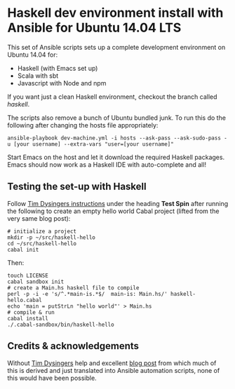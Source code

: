 # Haskell dev environment install with Ansible for Ubuntu 14.04 LTS
This set of Ansible scripts sets up a complete development environment on Ubuntu 14.04 for:

- Haskell (with Emacs set up)
- Scala with sbt
- Javascript with Node and npm

If you want just a clean Haskell environment, checkout the branch called _haskell_.

The scripts also remove a bunch of Ubuntu bundled junk.
To run this do the following after changing the hosts file appropriately:

	ansible-playbook dev-machine.yml -i hosts --ask-pass --ask-sudo-pass -u [your username] --extra-vars "user=[your username]"

Start Emacs on the host and let it download the required Haskell packages. Emacs should now work as a Haskell IDE with auto-complete and all!

## Testing the set-up with Haskell
Follow [Tim Dysingers instructions](http://tim.dysinger.net/posts/2014-02-18-haskell-with-emacs.html) under the heading **Test Spin** after running the following to create an empty hello world Cabal project (lifted from the very same blog post):

	# initialize a project
	mkdir -p ~/src/haskell-hello
	cd ~/src/haskell-hello
	cabal init

Then:

	touch LICENSE
	cabal sandbox init
	# create a Main.hs haskell file to compile
	perl -p -i -e 's/^.*main-is.*$/  main-is: Main.hs/' haskell-hello.cabal
	echo 'main = putStrLn "hello world"' > Main.hs
	# compile & run
	cabal install
	./.cabal-sandbox/bin/haskell-hello

## Credits & acknowledgements
Without [Tim Dysingers](https://twitter.com/dysinger) help and excellent [blog post](http://tim.dysinger.net/posts/2014-02-18-haskell-with-emacs.html) from which much of this is derived and just translated into Ansible automation scripts, none of this would have been possible.
